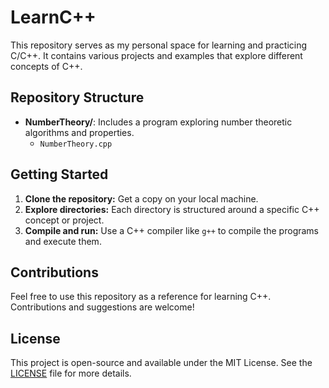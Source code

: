 # LearnC++

This repository serves as my personal space for learning and practicing C/C++. It contains various projects and examples that explore different concepts of C++.

## Repository Structure

-   **NumberTheory/**: Includes a program exploring number theoretic algorithms and properties.
    -   `NumberTheory.cpp`

## Getting Started

1.  **Clone the repository:** Get a copy on your local machine.
2.  **Explore directories:** Each directory is structured around a specific C++ concept or project.
3.  **Compile and run:** Use a C++ compiler like `g++` to compile the programs and execute them.

## Contributions

Feel free to use this repository as a reference for learning C++. Contributions and suggestions are welcome!

## License

This project is open-source and available under the MIT License. See the [LICENSE](LICENSE) file for more details.
